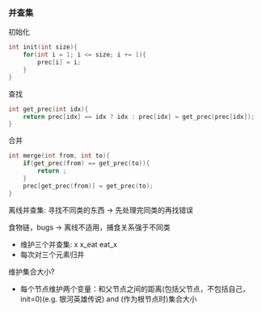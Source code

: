 ### 并查集

初始化

```c++
int init(int size){
    for(int i = 1; i <= size; i += 1){
        prec[i] = i;
    }
}
```

查找

```c++
int get_prec(int idx){
    return prec[idx] == idx ? idx : prec[idx] = get_prec(prec[idx]);
}
```

合并

```c++
int merge(int from, int to){
    if(get_prec(from) == get_prec(to)){
        return ;
    }
    prec[get_prec(from)] = get_prec(to);
}
```

离线并查集: 寻找不同类的东西 -> 先处理完同类的再找错误

食物链，bugs -> 离线不适用，捕食关系强于不同类
- 维护三个并查集: x x_eat eat_x
- 每次对三个元素归并

维护集合大小?
- 每个节点维护两个变量：和父节点之间的距离(包括父节点，不包括自己，init=0)(e.g. 银河英雄传说) and (作为根节点时)集合大小
